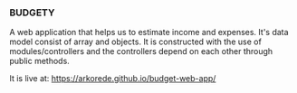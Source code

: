 ### BUDGETY

A web application that helps us to estimate income and expenses. It's data model consist of array and objects. It is constructed with the use of modules/controllers and the controllers depend on each other through public methods.

It is live at: https://arkorede.github.io/budget-web-app/
